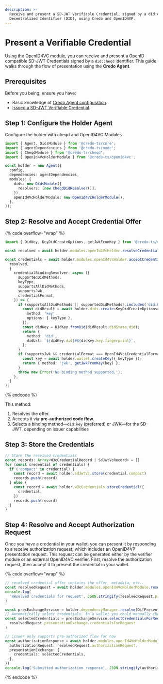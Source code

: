 ```yaml
---
description: >-
  Receive and present a SD-JWT Verifiable Credential, signed by a did:cheqd
  Decentralized Identifier (DID), using Credo and OpenID4VP.
---
```


# Present a Verifiable Credential

Using the OpenID4VC module, you can receive and present a OpenID compatible SD-JWT Credentials signed by a `did:cheqd` identifier. This guide walks through the flow of presentation using the **Credo Agent**.

## Prerequisites

Before you being, ensure you have:

* Basic knowledge of [Credo Agent configuration](https://docs.cheqd.io/product/sdk/credo/set-up-agent).
* [Issued a SD-JWT Verifiable Credential](issue-credential.md).

## Step 1: Configure the Holder Agent <a href="#step-2-set-up-the-issuer-agent" id="step-2-set-up-the-issuer-agent"></a>

Configure the holder with cheqd and OpenID4VC Modules

```typescript
import { Agent, DidsModule } from '@credo-ts/core';
import { agentDependencies } from '@credo-ts/node';
import { CheqdModule } from '@credo-ts/cheqd';
import { OpenId4VcHolderModule } from '@credo-ts/openid4vc';

const holder = new Agent({
  config,
  dependencies: agentDependencies,
  modules: {
    dids: new DidsModule({
      resolvers: [new CheqdDidResolver()],
    }),
    openId4VcHolderModule: new OpenId4VcHolderModule(),
  },
});
```

## Step 2: Resolve and Accept Credential Offer

{% code overflow="wrap" %}
```typescript
import { DidKey, KeyDidCreateOptions, getJwkFromKey } from '@credo-ts/core';

const resolved = await holder.modules.openId4VcHolder.resolveCredentialOffer(credentialOffer);

const credentials = await holder.modules.openId4VcHolder.acceptCredentialOfferUsingPreAuthorizedCode(
  resolved,
  {
    credentialBindingResolver: async ({
      supportedDidMethods,
      keyType,
      supportsAllDidMethods,
      supportsJwk,
      credentialFormat,
    }) => {
      if (supportsAllDidMethods || supportedDidMethods?.includes('did:key')) {
        const didResult = await holder.dids.create<KeyDidCreateOptions>({
          method: 'key',
          options: { keyType },
        });
        const didKey = DidKey.fromDid(didResult.didState.did);
        return {
          method: 'did',
          didUrl: `${didKey.did}#${didKey.key.fingerprint}`,
        };
      }
      if (supportsJwk && credentialFormat === OpenId4VciCredentialFormatProfile.SdJwtVc) {
        const key = await holder.wallet.createKey({ keyType });
        return { method: 'jwk', getJwkFromKey(key) };
      }
      throw new Error('No binding method supported.');
    },
  }
);

```
{% endcode %}

This method:

1. Resolves the offer.
2. Accepts it via **pre-authorized code flow**.
3. Selects a binding method—`did:key` (preferred) or JWK—for the SD-JWT, depending on issuer capabilities

## Step 3: Store the Credentials

```typescript
// Store the received credentials
const records: Array<W3cCredentialRecord | SdJwtVcRecord> = []
for (const credential of credentials) {
  if ('compact' in credential) {
    const record = await holder.sdJwtVc.store(credential.compact)
    records.push(record)
  } else {
    const record = await holder.w3cCredentials.storeCredential({
      credential,
    })
    records.push(record)
  }
}
```

## Step 4: Resolve and Accept Authorization Request

Once you have a credential in your wallet, you can present it by responding to a receive authorization request, which includes an OpenID4VP presentation request. This request can be generated either by the verifier module or an external OpenID4VC verifier. First, resolve the authorization request, then accept it to present the credential in your wallet.

{% code overflow="wrap" %}
```ts
// resolved credential offer contains the offer, metadata, etc..
const resolvedRequest = await holder.modules.openId4VcHolderModule.resolveSiopAuthorizationRequest(authorizationRequest)
console.log(
  'Resolved credentials for request', JSON.stringify(resolvedRequest.presentationExchange.credentialsForRequest, null, 2)
)

const presExchangeService = holder.dependencyManager.resolve(DifPresentationExchangeService)
// Automatically select credentials. In a wallet you could manually choose which credentials to return based on the "resolvedAuthorizationRequest.presentationExchange.credentialsForRequest" value
const selectedCredentials = presExchangeService.selectCredentialsForRequest(
  resolvedRequest.presentationExchange.credentialsForRequest
)

// issuer only supports pre-authorized flow for now
const authorizationResponse = await holder.modules.openId4VcHolderModule.acceptSiopAuthorizationRequest({
  authorizationRequest: resolvedRequest.authorizationRequest,
  presentationExchange: {
    credentials: selectedCredentials,
  },
})
console.log('Submitted authorization response', JSON.stringify(authorizationResponse.submittedResponse, null, 2))
```
{% endcode %}
